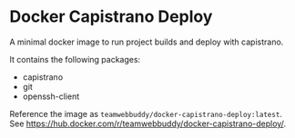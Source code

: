 # Docker Capistrano Deploy
A minimal docker image to run project builds and deploy with capistrano.

It contains the following packages:
- capistrano
- git
- openssh-client

Reference the image as `teamwebbuddy/docker-capistrano-deploy:latest`. See https://hub.docker.com/r/teamwebbuddy/docker-capistrano-deploy/.
